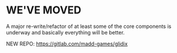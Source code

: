 # WE'VE MOVED

A major re-write/refactor of at least some of the core components is underway and basically everything will be better.

NEW REPO: https://gitlab.com/madd-games/glidix
